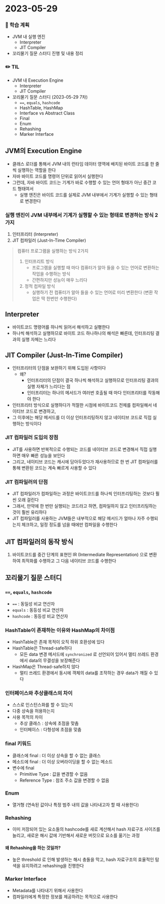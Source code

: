 # 2023-05-29

### 📌 학습 계획
- JVM 내 실행 엔진
  - Interpreter
  - JIT Compiler
- 꼬리물기 질문 스터디 진행 및 내용 정리

### ✏️ TIL
- JVM 내 Execution Engine
  - Interpreter
  - JIT Compiler
- 꼬리물기 질문 스터디 (2023-05-29 7차)
  - `==`, `equals`, `hashcode`
  - HashTable, HashMap
  - Interface vs Abstract Class
  - Final
  - Enum
  - Rehashing
  - Marker Interface


## JVM의 Execution Engine
- 클래스 로더를 통해서 JVM 내의 런타임 데이터 영역에 배치된 바이트 코드를 한 줄 씩 실행하는 역할을 한다
- 자바 바이트 코드를 명령어 단위로 읽어서 실행한다
- 그런데, 자바 바이트 코드는 기계가 바로 수행할 수 있는 언어 형태가 아닌 중간 코드 형태여서
  - 실행 엔진은 바이트 코드를 실제로 JVM 내부에서 기계가 실행할 수 있는 형태로 변경한다

### 실행 엔진이 JVM 내부에서 기계가 실행할 수 있는 형태로 변경하는 방식 2가지
1. 인터프리터 (Interpreter)
2. JIT 컴파일러 (Just-In-Time Compiler) 

> 컴퓨터 프로그램을 실행하는 방식 2가지
> 1. 인터프리트 방식
>     - 프로그램을 실행할 때 마다 컴퓨터가 알아 들을 수 있는 언어로 변환하는 작업을 수행하는 방식
>     - 간편하지만 성능이 매우 느리다
> 2. 정적 컴파일 방식
>     - 실행하기 전 컴퓨터가 알아 들을 수 있는 언어로 미리 변환한다 (변환 작업은 딱 한번만 수행한다)

## Interpreter
-  바이트코드 명령어를 하나씩 읽어서 해석하고 실횅한다
-  하나씩 해석하고 실행하므로 바이트 코드 하나하나의 해석은 빠른데, 인터프리팅 결과의 실행 자체는 느리다

## JIT Compiler (Just-In-Time Compiler)
- 인터프리터의 단점을 보완하기 위해 도입된 사항이다
  - 왜?
    - 인터프리터의 단점이 결국 하나씩 해석하고 실행하므로 인터프리팅 결과의 실행 자체가 느리다는 점
    - 인터프리터는 하나의 메서드가 여러번 호출될 때 마다 인터프리터를 작동해야 한다
- 인터프리터 방식으로 실행하다가 적절한 시점에 바이트코드 전체를 컴파일해서 네이티브 코드로 변경하고, 
- 그 이후에는 해당 메서드를 더 이상 인터프리팅하지 않고 네이티브 코드로 직접 실행하는 방식이다

### JIT 컴파일러 도입의 장점
- JIT를 사용하면 반복적으로 수행되는 코드를 네이티브 코드로 변경해서 직접 실행하면 매우 빠른 성능을 보인다
- 그리고, 네이티브 코드는 캐시에 담아두었다가 재사용하므로 한 번 JIT 컴파일러를 통해 변환된 코드는 계속 빠르게 사용할 수 있다

### JIT 컴파일러의 단점
- JIT 컴파일러가 컴파일하는 과정은 바이트코드를 하나씩 인터프리팅하는 것보다 훨씬 오래 걸린다
- 그래서, 만약에 한 번만 실행되는 코드라고 하면, 컴파일하지 않고 인터프리팅하는 것이 훨씬 유리하다
- JIT 컴파일러를 사용하는 JVM들은 내부적으로 해당 메서드가 얼마나 자주 수행되는지 체크하고, 일정 정도를 넘을 때에만 컴파일을 수행한다

## JIT 컴파일러의 동작 방식
1. 바이트코드를 중간 단계의 표현인 IR (Intermediate Representation) 으로 변환하여 최적화를 수행하고 그 다음 네이티브 코드를 수행한다

## 꼬리물기 질문 스터디
### `==`, `equals`, `hashcode`
- `==` : 동일성 비교 연산자
- `equals` : 동등성 비교 연산자
- `hashcode` : 동등성 비교 연산자

### HashTable이 존재하는 이유와 HashMap의 차이점
- HashTable은 존재 목적이 오직 하위 호환성에 있다
- HashTable은 Thread-safe하다
  - 모든 data 변경 메서드에 `synchronized` 로 선언되어 있어서 멀티 쓰레드 환경에서 data의 무결성을 보장해준다
- HashMap은 Thread-safe하지 않다
  - 멀티 쓰레드 환경에서 동시에 객체의 data를 조작하는 경우 data가 깨질 수 있다

### 인터페이스와 추상클래스의 차이
- 스스로 인스턴스화를 할 수 있는지
- 다중 상속을 허용하는지
- 사용 목적의 차이
  - 추상 클래스 : 상속에 초점을 맞춤
  - 인터페이스 : 다형성에 초점을 맞춤

### final 키워드
- 클래스에 final : 더 이상 상속을 할 수 없는 클래스
- 메소드에 final : 더 이상 오버라이딩을 할 수 없는 메소드
- 변수에 final 
  - Primitive Type : 값을 변경할 수 없음
  - Reference Type : 참조 주소 값을 변경할 수 없음

### Enum
- 열거형 (연속된 값이나 특정 범주 내의 값을 나타내고자 할 때 사용한다)

### Rehashing
- 이미 저장되어 있는 요소들의 hashcode를 새로 계산해서 hash 자료구조 사이즈를 늘리고, 새로운 해시 값에 기반해서 새로운 버킷으로 요소를 옮기는 과정
#### 왜 Rehashing을 하는 것일까?
- 높은 threshold 로 인해 발생하는 해시 충돌을 막고, hash 자료구조의 효율적인 탐색을 유지하려고 rehashing을 진행한다

### Marker Interface
- Metadata를 나타내기 위해서 사용한다
- 컴파일러에게 특정한 정보를 제공하려는 목적으로 사용한다
